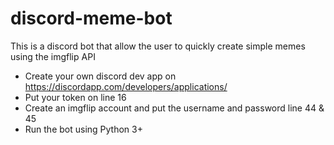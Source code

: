 # discord-meme-bot
This is a discord bot that allow the user to quickly create simple memes using the imgflip API
* Create your own discord dev app on https://discordapp.com/developers/applications/
* Put your token on line 16
* Create an imgflip account and put the username and password line 44 & 45
* Run the bot using Python 3+
